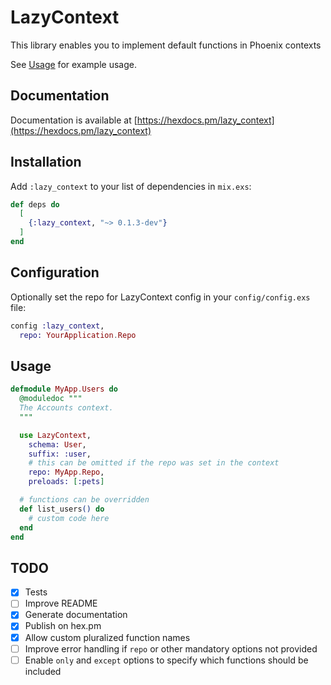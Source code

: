 # LazyContext

This library enables you to implement default functions in Phoenix contexts

See [Usage](#usage) for example usage.

## Documentation

Documentation is available at [https://hexdocs.pm/lazy_context](https://hexdocs.pm/lazy_context)

## Installation

Add `:lazy_context` to your list of dependencies in `mix.exs`:

```elixir
def deps do
  [
    {:lazy_context, "~> 0.1.3-dev"}
  ]
end
```

## Configuration

Optionally set the repo for LazyContext config in your `config/config.exs` file:

```elixir
config :lazy_context,
  repo: YourApplication.Repo
```

## Usage

```elixir
defmodule MyApp.Users do
  @moduledoc """
  The Accounts context.
  """

  use LazyContext,
    schema: User,
    suffix: :user,
    # this can be omitted if the repo was set in the context
    repo: MyApp.Repo,
    preloads: [:pets]

  # functions can be overridden
  def list_users() do
    # custom code here
  end
end
```

## TODO

- [x] Tests
- [ ] Improve README
- [x] Generate documentation
- [x] Publish on hex.pm
- [x] Allow custom pluralized function names
- [ ] Improve error handling if `repo` or other mandatory options not provided
- [ ] Enable `only` and `except` options to specify which functions should be included
